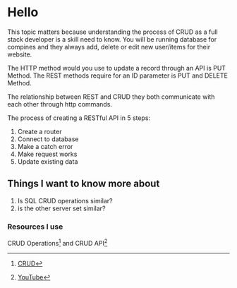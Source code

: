 # Hello

This topic matters because understanding the process of CRUD as a full stack developer is a skill need to know. You will be running database for compines and they always add, delete or edit new user/items for their website.

The HTTP method would you use to update a record through an API is PUT Method. The REST methods require for an ID parameter is PUT and DELETE Method.

The relationship between REST and CRUD they both communicate with each other through http commands.

The process of creating a RESTful API in 5 steps:

1. Create a router
2. Connect to database
3. Make a catch error
4. Make request works
5. Update existing data

## Things I want to know more about

1. Is SQL CRUD operations similar?
2. is the other server set similar?

### Resources I use

CRUD Operations[^1] and CRUD API[^note]

[^1]: [CRUD](https://www.moesif.com/blog/technical/api-design/Which-HTTP-Status-Code-To-Use-For-Every-CRUD-App/)
[^note]: [YouTube](https://www.youtube.com/watch?v=EzNcBhSv1Wo)
